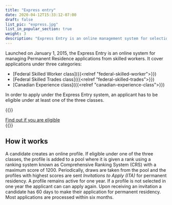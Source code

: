 ```yaml
---
title: "Express entry"
date: 2020-04-12T15:33:12-07:00
draft: false
list_pic: "express.jpg"
list_in_popular_section: true
weight: 3
description: "Express Entry is an online management system for selection and processing of PR applications."
---
```


Launched on January 1, 2015, the Express Entry is an online system for managing Permanent Residence applications from skilled workers. It cover applications under three categories:

- [Federal Skilled Worker class]({{<relref "federal-skilled-worker">}})
- [Federal Skilled Trades class]({{<relref "federal-skilled-trades">}})
- [Canadian Experience class]({{<relref "canadian-experience-class">}})

In order to apply under the Express Entry system, an applicant has to be eligible under at least one of the three classes.

{{<raw>}}
<div class="card bg-secondary mb-3" style="max-width: 18rem;">
<div class="card-body">
<a class="btn btn-primary" href="/contact" role="button">Find out if you are eligible</a>
</div>
</div>
{{</raw>}}

## How it works

A candidate creates an online profile. If eligible under one of the three classes, the profile is added to a pool where it is given a rank using a ranking system known as Comprehensive Ranking System (CRS) with a maximum score of 1200. Periodically, draws are taken from the pool and the profiles with highest scores are sent _Invitations to Apply (ITA)_ for permanent residency. A profile remains active for one year. If a profile is not selected in one year the applicant can can apply again. Upon receiving an invitation a candidate has 60 days to make their application for permanent residency. Most applications are processed within six months.

